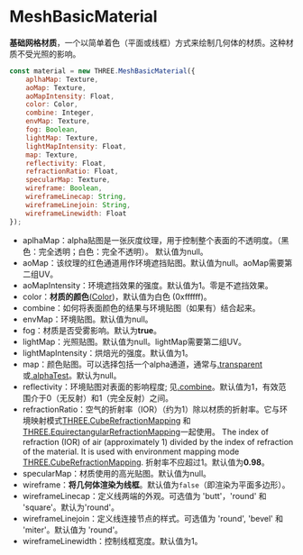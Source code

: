 # MeshBasicMaterial

**基础网格材质**，一个以简单着色（平面或线框）方式来绘制几何体的材质。这种材质不受光照的影响。

```js
const material = new THREE.MeshBasicMaterial({
    aplhaMap: Texture,
    aoMap: Texture,
    aoMapIntensity: Float,
    color: Color,
    combine: Integer,
    envMap: Texture,
    fog: Boolean,
    lightMap: Texture,
    lightMapIntensity: Float,
    map: Texture,
    reflectivity: Float,
    refractionRatio: Float,
    specularMap: Texture,
    wireframe: Boolean,
    wireframeLinecap: String,
    wireframeLinejoin: String,
    wireframeLinewidth: Float
});
```

- aplhaMap：alpha贴图是一张灰度纹理，用于控制整个表面的不透明度。（黑色：完全透明；白色：完全不透明）。 默认值为null。
- aoMap：该纹理的红色通道用作环境遮挡贴图。默认值为null。aoMap需要第二组UV。
- aoMapIntensity：环境遮挡效果的强度。默认值为1。零是不遮挡效果。
- color：**材质的颜色**([Color](https://threejs.org/docs/index.html#api/zh/math/Color))，默认值为白色 (0xffffff)。
- combine：如何将表面颜色的结果与环境贴图（如果有）结合起来。
- envMap：环境贴图。默认值为null。
- fog：材质是否受雾影响。默认为**true**。
- lightMap：光照贴图。默认值为null。lightMap需要第二组UV。
- lightMapIntensity：烘焙光的强度。默认值为1。
- map：颜色贴图。可以选择包括一个alpha通道，通常与[.transparent](https://threejs.org/docs/index.html#api/zh/materials/Material.transparent) 或[.alphaTest](https://threejs.org/docs/index.html#api/zh/materials/Material.alphaTest)。默认为null。
- reflectivity：环境贴图对表面的影响程度; 见[.combine](https://threejs.org/docs/index.html#api/zh/materials/MeshBasicMaterial.combine)。默认值为1，有效范围介于0（无反射）和1（完全反射）之间。
- refractionRatio：空气的折射率（IOR）（约为1）除以材质的折射率。它与环境映射模式[THREE.CubeRefractionMapping](https://threejs.org/docs/index.html#api/zh/constants/Textures) 和[THREE.EquirectangularRefractionMapping](https://threejs.org/docs/index.html#api/zh/constants/Textures)一起使用。 The index of refraction (IOR) of air (approximately 1) divided by the index of refraction of the material. It is used with environment mapping mode [THREE.CubeRefractionMapping](https://threejs.org/docs/index.html#api/zh/constants/Textures). 折射率不应超过1。默认值为**0.98**。
- specularMap：材质使用的高光贴图。默认值为null。
- wireframe：**将几何体渲染为线框**。默认值为`false`（即渲染为平面多边形）。
- wireframeLinecap：定义线两端的外观。可选值为 'butt'，'round' 和 'square'。默认为'round'。
- wireframeLinejoin：定义线连接节点的样式。可选值为 'round', 'bevel' 和 'miter'。默认值为 'round'。
- wireframeLinewidth：控制线框宽度。默认值为1。

